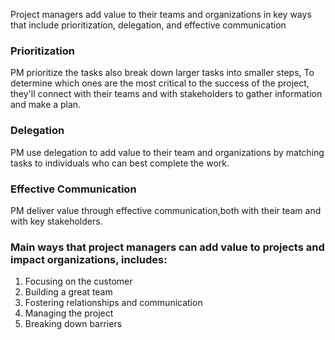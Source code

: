 Project managers add value to their teams and organizations in key ways that include prioritization, delegation, and effective communication

### Prioritization
PM prioritize the tasks also break down larger tasks into smaller steps,  To determine which ones are the most critical to the success of the project, they'll connect with their teams and with stakeholders to gather information and make a plan.

### Delegation
PM use delegation to add value to their team and organizations by matching tasks to individuals who can best complete the work.

### Effective Communication
PM deliver value through effective communication,both with their team and with key stakeholders.


### Main ways that project managers can add value to projects and impact organizations, includes: 
1. Focusing on the customer
2. Building a great team
3. Fostering relationships and communication
4. Managing the project
5. Breaking down barriers
